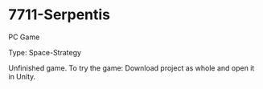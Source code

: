 # 7711-Serpentis
PC Game

Type: Space-Strategy


Unfinished game.
To try the game: Download project as whole and open it in Unity.
